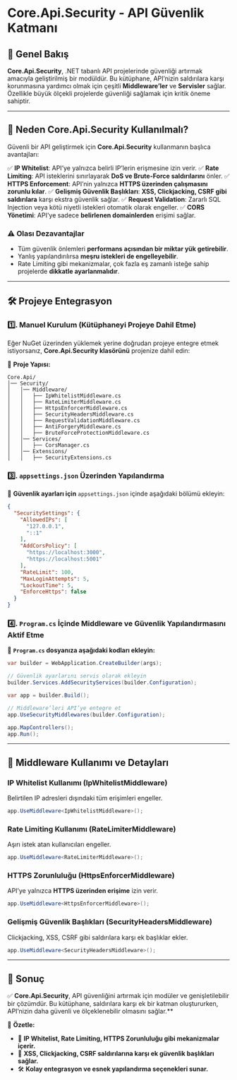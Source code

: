 ﻿# Core.Api.Security - API Güvenlik Katmanı

## 📌 **Genel Bakış**
**Core.Api.Security**, .NET tabanlı API projelerinde güvenliği artırmak amacıyla geliştirilmiş bir modüldür. 
Bu kütüphane, API’nizin saldırılara karşı korunmasına yardımcı olmak için çeşitli **Middleware’ler** ve **Servisler** sağlar. 
Özellikle büyük ölçekli projelerde güvenliği sağlamak için kritik öneme sahiptir.

---

## 🎯 **Neden Core.Api.Security Kullanılmalı?**

Güvenli bir API geliştirmek için **Core.Api.Security** kullanmanın başlıca avantajları:

✅ **IP Whitelist**: API’ye yalnızca belirli IP’lerin erişmesine izin verir. 
✅ **Rate Limiting**: API isteklerini sınırlayarak **DoS ve Brute-Force saldırılarını** önler. 
✅ **HTTPS Enforcement**: API’nin yalnızca **HTTPS üzerinden çalışmasını zorunlu kılar**.
✅ **Gelişmiş Güvenlik Başlıkları**: **XSS, Clickjacking, CSRF gibi saldırılara** karşı ekstra güvenlik sağlar.
✅ **Request Validation**: Zararlı SQL Injection veya kötü niyetli istekleri otomatik olarak engeller.
✅ **CORS Yönetimi**: API'ye sadece **belirlenen domainlerden** erişimi sağlar.

### ⚠ **Olası Dezavantajlar**
- Tüm güvenlik önlemleri **performans açısından bir miktar yük getirebilir**.
- Yanlış yapılandırılırsa **meşru istekleri de engelleyebilir**.
- Rate Limiting gibi mekanizmalar, çok fazla eş zamanlı isteğe sahip projelerde **dikkatle ayarlanmalıdır**.

---

## 🛠 **Projeye Entegrasyon**

### **1️⃣. Manuel Kurulum (Kütüphaneyi Projeye Dahil Etme)**
Eğer NuGet üzerinden yüklemek yerine doğrudan projeye entegre etmek istiyorsanız, **Core.Api.Security klasörünü** projenize dahil edin:

📂 **Proje Yapısı:**
```
Core.Api/
│── Security/
│   │── Middleware/  
│   │   ├── IpWhitelistMiddleware.cs
│   │   ├── RateLimiterMiddleware.cs
│   │   ├── HttpsEnforcerMiddleware.cs
│   │   ├── SecurityHeadersMiddleware.cs
│   │   ├── RequestValidationMiddleware.cs
│   │   ├── AntiForgeryMiddleware.cs
│   │   ├── BruteForceProtectionMiddleware.cs
│   │── Services/
│   │   ├── CorsManager.cs
│   │── Extensions/
│   │   ├── SecurityExtensions.cs
```

### **3️⃣. `appsettings.json` Üzerinden Yapılandırma**

📌 **Güvenlik ayarları için** `appsettings.json` içinde aşağıdaki bölümü ekleyin:
```json
{
  "SecuritySettings": {
    "AllowedIPs": [
      "127.0.0.1",
      "::1"
    ],
    "AddCorsPolicy": [
      "https://localhost:3000",
      "https://localhost:5001"
    ],
    "RateLimit": 100,
    "MaxLoginAttempts": 5,
    "LockoutTime": 5,
    "EnforceHttps": false
  }
}
```

### **4️⃣. `Program.cs` İçinde Middleware ve Güvenlik Yapılandırmasını Aktif Etme**

📌 **`Program.cs` dosyanıza aşağıdaki kodları ekleyin:**
```csharp
var builder = WebApplication.CreateBuilder(args);

// Güvenlik ayarlarını servis olarak ekleyin
builder.Services.AddSecurityServices(builder.Configuration);

var app = builder.Build();

// Middleware’leri API’ye entegre et
app.UseSecurityMiddlewares(builder.Configuration);

app.MapControllers();
app.Run();
```

---

## 🚀 **Middleware Kullanımı ve Detayları**

### **IP Whitelist Kullanımı (IpWhitelistMiddleware)**
Belirtilen IP adresleri dışındaki tüm erişimleri engeller.
```csharp
app.UseMiddleware<IpWhitelistMiddleware>();
```

### **Rate Limiting Kullanımı (RateLimiterMiddleware)**
Aşırı istek atan kullanıcıları engeller.
```csharp
app.UseMiddleware<RateLimiterMiddleware>();
```

### **HTTPS Zorunluluğu (HttpsEnforcerMiddleware)**
API’ye yalnızca **HTTPS üzerinden erişime** izin verir.
```csharp
app.UseMiddleware<HttpsEnforcerMiddleware>();
```

### **Gelişmiş Güvenlik Başlıkları (SecurityHeadersMiddleware)**
Clickjacking, XSS, CSRF gibi saldırılara karşı ek başlıklar ekler.
```csharp
app.UseMiddleware<SecurityHeadersMiddleware>();
```

---

## 🎯 **Sonuç**
✅ **Core.Api.Security**, API güvenliğini artırmak için modüler ve genişletilebilir bir çözümdür. 
Bu kütüphane, saldırılara karşı ek bir katman oluştururken, API’nizin daha güvenli ve ölçeklenebilir olmasını sağlar.**

📌 **Özetle:**
- 🚀 **IP Whitelist, Rate Limiting, HTTPS Zorunluluğu gibi mekanizmalar içerir.**
- 🔐 **XSS, Clickjacking, CSRF saldırılarına karşı ek güvenlik başlıkları sağlar.**
- 🛠 **Kolay entegrasyon ve esnek yapılandırma seçenekleri sunar.**

